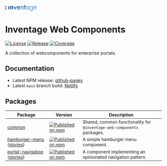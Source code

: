 <!-- markdownlint-disable-next-line -->
<p>
  <img
    width="20%"
    src="./docs/logo.svg"
    alt="Inventage AG"
  />
</p>

# Inventage Web Components

[![License](https://img.shields.io/npm/l/@inventage-web-components/common?style=flat-square)](https://github.com/inventage/web-components/blob/main/LICENSE)
[![Release](https://img.shields.io/github/actions/workflow/status/inventage/web-components/release.yml?branch=main&style=flat-square)](https://github.com/inventage/web-components/actions)
[![Coverage](https://img.shields.io/codeclimate/coverage/inventage/web-components?style=flat-square)](https://codeclimate.com/github/inventage/web-components)

A collection of webcomponents for enterprise portals.

## Documentation

- Latest NPM release: [github-pages]
- Latest `main` branch build: [Netlify]

## Packages

| Package                                                                                                                                                                                      | Version                                                                                                                                                                                          | Description                                                            |
| -------------------------------------------------------------------------------------------------------------------------------------------------------------------------------------------- | ------------------------------------------------------------------------------------------------------------------------------------------------------------------------------------------------ | ---------------------------------------------------------------------- |
| [common](https://github.com/inventage/web-components/tree/main/packages/common)                                                                                                              | [![Published on npm](https://img.shields.io/npm/v/@inventage-web-components/common.svg?style=flat-square)](https://www.npmjs.com/package/@inventage-web-components/common)                       | Shared, common functionality for `@inventage-web-components` packages. |
| [hamburger-menu](https://github.com/inventage/web-components/tree/main/packages/hamburger-menu) ([stories](https://inventage.github.io/web-components/?path=/story/hamburger-menu))          | [![Published on npm](https://img.shields.io/npm/v/@inventage-web-components/hamburger-menu.svg?style=flat-square)](https://www.npmjs.com/package/@inventage-web-components/hamburger-menu)       | A simple hamburger menu component.                                     |
| [portal-navigation](https://github.com/inventage/web-components/tree/main/packages/portal-navigation) ([stories](https://inventage.github.io/web-components/?path=/story/portal-navigation)) | [![Published on npm](https://img.shields.io/npm/v/@inventage-web-components/portal-navigation.svg?style=flat-square)](https://www.npmjs.com/package/@inventage-web-components/portal-navigation) | A component implementing an opinionated navigation pattern.            |

[github-pages]: https://inventage.github.io/web-components/
[netlify]: https://inventage-web-components.netlify.app/
